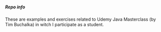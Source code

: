 ##### Repo info

These are examples and exercises related to Udemy Java Masterclass (by Tim Buchalka) in witch I participate as a student.